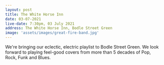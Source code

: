 ```yaml
---
layout: post
title: The White Horse Inn
date: 03-07-2021
live-date: 7:30pm, 03 July 2021
address: The White Horse Inn, Bodle Street Green
image: 'assets/images/great-fire-band.jpg'
---
```


We're bringing our eclectic, electric playlist to Bodle Street Green. We look forward to playing feel-good covers from more than 5 decades of Pop, Rock, Funk and Blues.